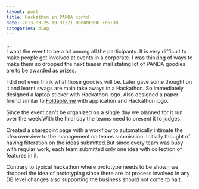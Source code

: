 ```yaml
---
layout: post
title: Hackathon in PANDA contd
date: 2013-03-25 19:31:21.000000000 +05:30
categories: blog
---
```

...
<br>
I want the event to be a hit among all the participants. It is very difficult to make people get involved at events in a corporate. I was thinking of ways to make them so dropped the next teaser mail stating lot of PANDA goodies are to be awarded as prizes.

I did not even think what those goodies will be. Later gave some thought on it and learnt swags are main take aways in a Hackathon. So immediately designed a laptop sticker with Hackathon logo. Also designed a paper friend similar to [Foldable.me](foldable.me) with application and Hackathon logo.

Since the event can't be organized on a single day we planned for it run over the week.With the final day the teams need to present it to judges.

Created a sharepoint page with a workflow to automatically intimate the idea overview to the management on teams submission. Initially thought of having filteration on the ideas submitted.But since every team was busy with regular work, each team submitted only one idea with collection of features in it.

Contrary to typical hackathon where prototype needs to be shown we dropped the idea of prototyping since there are lot process involved in any DB level changes also supporting the business should not come to halt.

